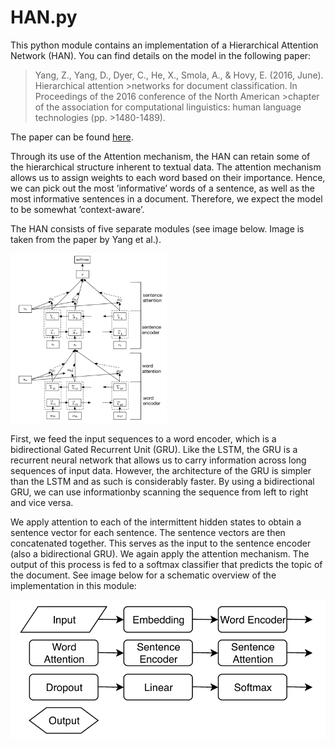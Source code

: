 # HAN.py

This python module contains an implementation of a Hierarchical Attention Network (HAN). You can find details on the model in the following paper:

>Yang, Z., Yang, D., Dyer, C., He, X., Smola, A., & Hovy, E. (2016, June). Hierarchical attention >networks for document classification. In Proceedings of the 2016 conference of the North American >chapter of the association for computational linguistics: human language technologies (pp. >1480-1489).

The paper can be found [here](https://www.cs.cmu.edu/~./hovy/papers/16HLT-hierarchical-attention-networks.pdf). 
 
Through its use of the Attention mechanism, the HAN can  retain  some  of  the  hierarchical structure inherent to textual data. The attention mechanism allows us to assign weights to each word based on their importance. Hence, we can pick out the most ’informative’ words of a sentence, as  well  as  the  most  informative  sentences  in  a  document. Therefore,  we  expect  the  model  to  be  somewhat  ’context-aware’. 

The  HAN  consists  of  five  separate  modules (see image below. Image is taken from the paper by Yang et al.). 

<img src="img/attn.png" width=250></img>

First, we feed the input sequences to a word encoder, which is a bidirectional Gated Recurrent Unit (GRU). Like the LSTM, the GRU is a recurrent neural network  that  allows  us  to  carry  information  across  long sequences  of  input  data.  However,  the  architecture  of  the GRU is simpler than the LSTM and as such is considerably faster. By using a bidirectional GRU, we can use informationby scanning the sequence from left to right and vice versa.

We  apply  attention  to  each  of  the  intermittent  hidden states  to  obtain  a  sentence  vector  for  each  sentence.  The sentence vectors are then concatenated together. This serves as  the  input  to  the  sentence  encoder  (also  a  bidirectional GRU). We again apply the attention mechanism. The output of this process is fed to a softmax classifier that predicts the topic of the document. See image below for a schematic overview of the implementation in this module:

<img src="img/implementation.png"></img>


